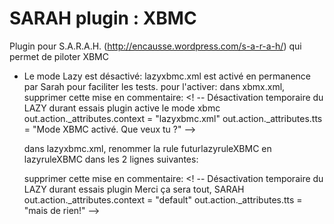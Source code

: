 ﻿SARAH plugin : XBMC
=======================

Plugin pour S.A.R.A.H. (http://encausse.wordpress.com/s-a-r-a-h/) qui permet de piloter XBMC


- Le mode Lazy est désactivé: lazyxbmc.xml est activé en permanence par Sarah pour faciliter les tests.
pour l'activer:
	dans xbmx.xml, supprimer cette mise en commentaire:
	<! --	Désactivation temporaire du LAZY durant essais plugin
			<item>active le mode xbmc
				<tag>out.action._attributes.context = "lazyxbmc.xml"</tag>
				<tag>out.action._attributes.tts = "Mode XBMC activé. Que veux tu ?"</tag>
			</item>
	-->
	
	dans lazyxbmc.xml,
	renommer la rule futurlazyruleXBMC en lazyruleXBMC dans les 2 lignes suivantes:
	<grammar version="1.0" xml:lang="fr-FR" mode="voice" root="futurlazyruleXBMC" xmlns="http://www.w3.org/2001/06/grammar" tag-format="semantics/1.0">
	<rule id="futurlazyruleXBMC" scope="public">

	supprimer cette mise en commentaire:
	<! --	Désactivation temporaire du LAZY durant essais plugin
		<item>
			Merci ça sera tout, SARAH
			<tag>out.action._attributes.context = "default"</tag>
			<tag>out.action._attributes.tts = "mais de rien!"</tag>
		</item>
	-->


